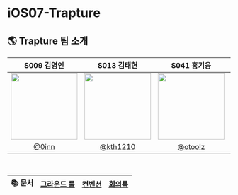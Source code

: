 # iOS07-Trapture

## 🌎 Trapture 팀 소개
|S009 김영인|S013 김태현|S041 홍기웅|J048 박경미|J170 황정민|
|:-:|:-:|:-:|:-:|:-:|
|<img src="https://avatars.githubusercontent.com/u/74968390?v=4" width=150>|<img src="https://user-images.githubusercontent.com/51712973/280571628-e1126b86-4941-49fc-852b-9ce16f3e0c4e.jpg" width=150>|<img src="https://avatars.githubusercontent.com/u/91725382?s=400&u=29b8023a56a09685aaab53d4eb0dd556254cd902&v=4" width=150>|<img src="https://github.com/boostcampwm2023/iOS07-Trapture/assets/74968390/76bfffde-8ebc-445d-8f3a-7c21288ae386" width=150>|<img src="https://github.com/boostcampwm2023/iOS07-Trapture/assets/74968390/3f5281e2-d233-49d2-b836-be2a56f93096" width=150>|
|[@0inn](https://github.com/0inn)|[@kth1210](https://github.com/kth1210)|[@otoolz](https://github.com/otoolz)|[@kmi0817](https://github.com/kmi0817)|[@yaongmeow](https://github.com/yaongmeow)|

<br>

|📚 문서|[그라운드 룰](https://github.com/boostcampwm2023/iOS07-Trapture/wiki/%E2%9C%A8-%ED%8C%80-%EA%B7%B8%EB%9D%BC%EC%9A%B4%EB%93%9C-%EB%A3%B0)|[컨벤션](https://github.com/boostcampwm2023/iOS07-Trapture/wiki/%F0%9F%93%81-%EC%BB%A8%EB%B2%A4%EC%85%98)|[회의록](https://www.notion.so/bd676cad762c4cffa7b081c65939b0c5?v=76fe42efa9f1497b98764bf47ff47598&pvs=4)|
|:-:|:-:|:-:|:-:|
